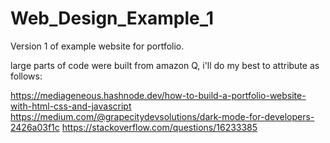 # Web_Design_Example_1
Version 1 of example website for portfolio.


large parts of code were built from amazon Q, i'll do my best to attribute as follows:

https://mediageneous.hashnode.dev/how-to-build-a-portfolio-website-with-html-css-and-javascript
https://medium.com/@grapecitydevsolutions/dark-mode-for-developers-2426a03f1c
https://stackoverflow.com/questions/16233385